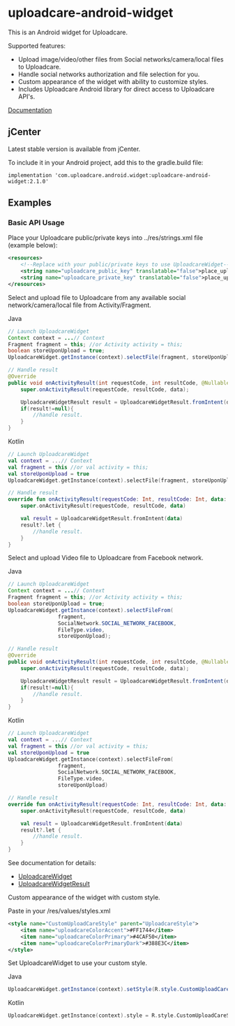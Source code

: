 uploadcare-android-widget
===============

This is an Android widget for Uploadcare.

Supported features:

- Upload image/video/other files from Social networks/camera/local files to Uploadcare.
- Handle social networks authorization and file selection for you.
- Custom appearance of the widget with ability to customize styles.
- Includes Uploadcare Android library for direct access to Uploadcare API's.

[Documentation](http://uploadcare.github.io/uploadcare-android/widget/index.html)

## jCenter

Latest stable version is available from jCenter.

To include it in your Android project, add this to the gradle.build file:

```
implementation 'com.uploadcare.android.widget:uploadcare-android-widget:2.1.0'

```

## Examples

### Basic API Usage

Place your Uploadcare public/private keys into ../res/strings.xml file (example below):

```xml
<resources>
    <!--Replace with your public/private keys to use UploadcareWidget-->
    <string name="uploadcare_public_key" translatable="false">place_uploadcare_public_key_here</string>
    <string name="uploadcare_private_key" translatable="false">place_uploadcare_private_key_here</string>
</resources>
```

Select and upload file to Uploadcare from any available social network/camera/local file from Activity/Fragment.

Java
```java
// Launch UploadcareWidget
Context context = ...// Context
Fragment fragment = this; //or Activity activity = this;
boolean storeUponUpload = true;
UploadcareWidget.getInstance(context).selectFile(fragment, storeUponUpload)

// Handle result
@Override
public void onActivityResult(int requestCode, int resultCode, @Nullable Intent data) {
    super.onActivityResult(requestCode, resultCode, data);

    UploadcareWidgetResult result = UploadcareWidgetResult.fromIntent(data);
    if(result!=null){
        //handle result.
    }
}
```
Kotlin
```kotlin
// Launch UploadcareWidget
val context = ...// Context
val fragment = this //or val activity = this;
val storeUponUpload = true
UploadcareWidget.getInstance(context).selectFile(fragment, storeUponUpload)

// Handle result
override fun onActivityResult(requestCode: Int, resultCode: Int, data: Intent?) {
    super.onActivityResult(requestCode, resultCode, data)

    val result = UploadcareWidgetResult.fromIntent(data)
    result?.let {
        //handle result.
    }
}
```

Select and upload Video file to Uploadcare from Facebook network.

Java
```java
// Launch UploadcareWidget
Context context = ...// Context
Fragment fragment = this; //or Activity activity = this;
boolean storeUponUpload = true;
UploadcareWidget.getInstance(context).selectFileFrom(
                fragment,
                SocialNetwork.SOCIAL_NETWORK_FACEBOOK,
                FileType.video,
                storeUponUpload);

// Handle result
@Override
public void onActivityResult(int requestCode, int resultCode, @Nullable Intent data) {
    super.onActivityResult(requestCode, resultCode, data);

    UploadcareWidgetResult result = UploadcareWidgetResult.fromIntent(data);
    if(result!=null){
        //handle result.
    }
}
```
Kotlin
```kotlin
// Launch UploadcareWidget
val context = ...// Context
val fragment = this //or val activity = this;
val storeUponUpload = true
UploadcareWidget.getInstance(context).selectFileFrom(
                fragment,
                SocialNetwork.SOCIAL_NETWORK_FACEBOOK,
                FileType.video,
                storeUponUpload)

// Handle result
override fun onActivityResult(requestCode: Int, resultCode: Int, data: Intent?) {
    super.onActivityResult(requestCode, resultCode, data)

    val result = UploadcareWidgetResult.fromIntent(data)
    result?.let {
        //handle result.
    }
}
```

See documentation for details:

* [UploadcareWidget](http://uploadcare.github.io/uploadcare-android/widget/com.uploadcare.android.widget.controller/-uploadcare-widget/index.html)
* [UploadcareWidgetResult](http://uploadcare.github.io/uploadcare-android/widget/com.uploadcare.android.widget.controller/-uploadcare-widget-result/index.html)

Custom appearance of the widget with custom style.

Paste in your /res/values/styles.xml
```xml
<style name="CustomUploadCareStyle" parent="UploadcareStyle">
    <item name="uploadcareColorAccent">#FF1744</item>
    <item name="uploadcareColorPrimary">#4CAF50</item>
    <item name="uploadcareColorPrimaryDark">#388E3C</item>
</style>
```

Set UploadcareWidget to use your custom style.

Java
```java
UploadcareWidget.getInstance(context).setStyle(R.style.CustomUploadCareStyle);
```

Kotlin
```kotlin
UploadcareWidget.getInstance(context).style = R.style.CustomUploadCareStyle
```

